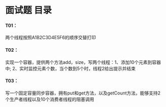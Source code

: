 # 面试题 目录
#### T01：
两个线程按照A1B2C3D4E5F6的顺序交替打印
#### T02：
实现一个容器，提供两个方法add，size，写两个线程：1、添加10个元素到容器中; 2、实时监控元素个数，当个数到5个时，线程2给出提示并结束
#### T03：
写一个固定容量同步容器，拥有put和get方法，以及getCount方法，能够支持2个生产者线程以及10个消费者线程的阻塞调用